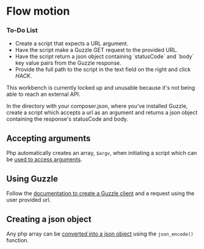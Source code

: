 # Flow motion

<div class="aside">
<h3>To-Do List</h3>
<ul>
  <li>Create a script that expects a URL argument.</li>
  <li>Have the script make a Guzzle GET request to the provided URL.</li>
  <li>Have the script return a json object containing `statusCode` and `body` key value pairs from the Guzzle response.
  <li>Provide the full path to the script in the text field on the right and click <em>HACK</em>.
</ul>
</div>

This workbench is currently locked up and unusable because it's not being able to reach an external API.

In the directory with your composer.json, where you've installed Guzzle, create a script which accepts a url as an argument and returns a json object containing the response's statusCode and body.

## Accepting arguments

Php automatically creates an array, `$argv`, when initiating a script which can be [used to access arguments](https://www.php.net/manual/en/reserved.variables.argv.php).

## Using Guzzle

Follow the [documentation to create a Guzzle client](http://docs.guzzlephp.org/en/stable/index.html) and a request using the user provided url.

## Creating a json object

Any php array can be [converted into a json object](https://www.php.net/manual/en/function.json-encode) using the `json_encode()` function.
